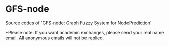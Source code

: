 # GFS-node
Source codes of 'GFS-node: Graph Fuzzy System for NodePrediction'

*Please note: If you want academic exchanges, please send your real name email. All anonymous emails will not be replied.
